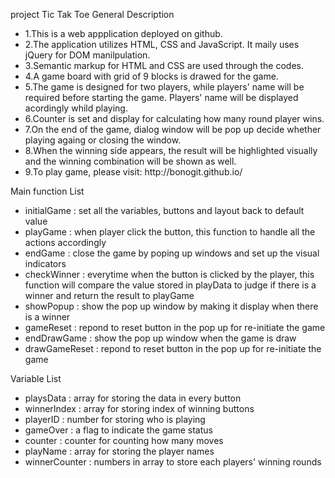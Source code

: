 project Tic Tak Toe
<p1>General Description</p1>
<ul>
<li>1.This is a web appplication deployed on github.</li>
<li>2.The application utilizes HTML, CSS and JavaScript. It maily uses jQuery for DOM manilpulation. </li>
<li>3.Semantic markup for HTML and CSS are used through the codes. </li>
<li>4.A game board with grid of 9 blocks is drawed for the game. </li>
<li>5.The game is designed for two players, while players' name will be required before starting the game. Players' name will be displayed acordingly whild playing. </li>
<li>6.Counter is set and display for calculating how many round player wins.</li>
<li>7.On the end of the game, dialog window will be pop up decide whether playing againg or closing the window. </li>
<li>8.When the winning side appears, the result will be highlighted visually and the winning combination will be shown as well. </li>
<li>9.To play game, please visit: http://bonogit.github.io/</li>
</ul>
<p1>Main function List</p1>
<ul>
<li>initialGame : set all the variables, buttons and layout back to default value</li>
<li>playGame : when player click the button, this function to handle all the actions accordingly </li>
<li>endGame :  close the game by poping up windows and set up the visual indicators</li>
<li>checkWinner : everytime when the button is clicked by the player, this function will compare the value stored in playData to judge if there is a winner and return the result to playGame</li>
<li>showPopup : show the pop up window by making it display when there is a winner</li>
<li>gameReset : repond to reset button in the pop up for re-initiate the game</li>
<li>endDrawGame : show the pop up window when the game is draw</li>
<li>drawGameReset : repond to reset button in the pop up for re-initiate the game </li>
</ul>
<p1>Variable List</p1>
<ul>
<li>playsData : array for storing the data in every button</li>
<li>winnerIndex : array for storing index of winning buttons </li>
<li>playerID :  number for storing who is playing</li>
<li>gameOver : a flag to indicate the game status</li>
<li>counter : counter for counting how many moves</li>
<li>playName : array for storing the player names </li>
<li>winnerCounter : numbers in array to store each players' winning rounds</li>
</ul>
